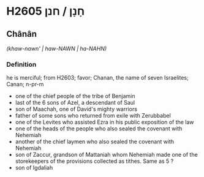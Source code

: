 # H2605 חָנָן / חנן

## Chânân

_(khaw-nawn' | haw-NAWN | ha-NAHN)_

### Definition

he is merciful; from H2603; favor; Chanan, the name of seven Israelites; Canan; n-pr-m

- one of the chief people of the tribe of Benjamin
- last of the 6 sons of Azel, a descendant of Saul
- son of Maachah, one of David's mighty warriors
- father of some sons who returned from exile with Zerubbabel
- one of the Levites who assisted Ezra in his public exposition of the law
- one of the heads of the people who also sealed the covenant with Nehemiah
- another of the chief laymen who also sealed the covenant with Nehemiah
- son of Zaccur, grandson of Mattaniah whom Nehemiah made one of the storekeepers of the provisions collected as tithes. Same as 5 ?
- son of Igdaliah
